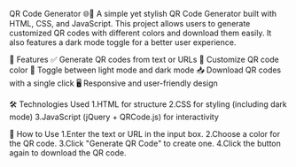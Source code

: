 QR Code Generator 🌐🎨
A simple yet stylish QR Code Generator built with HTML, CSS, and JavaScript. This project allows users to generate customized QR codes with different colors and download them easily. It also features a dark mode toggle for a better user experience.

🚀 Features
✅ Generate QR codes from text or URLs
🎨 Customize QR code color
🌙 Toggle between light mode and dark mode
📥 Download QR codes with a single click
🖥️ Responsive and user-friendly design

🛠️ Technologies Used
1.HTML for structure
2.CSS for styling (including dark mode)
3.JavaScript (jQuery + QRCode.js) for interactivity

📌 How to Use
1.Enter the text or URL in the input box.
2.Choose a color for the QR code.
3.Click "Generate QR Code" to create one.
4.Click the button again to download the QR code.
